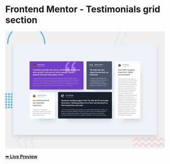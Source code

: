 # Frontend Mentor - Testimonials grid section

![Design preview for the Testimonials grid section coding challenge](./design/desktop-preview.jpg)


<a href="https://ahmedyasserdev.github.io/Testimonials_Grid_Section/"><strong>➥ Live Preview</strong></a>